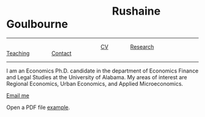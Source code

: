 
<h1> &emsp; &emsp; &emsp; &emsp; &emsp; &emsp;  &emsp; &emsp; Rushaine Goulbourne</h1>
<hr>
 &emsp; &emsp; &emsp;  &emsp; &emsp;&emsp; &emsp; &emsp; &emsp;  &emsp; &emsp; &emsp; &emsp; &emsp;  <a href="page1.html">CV</a>  &emsp; &emsp; &emsp;   <a href="page2.html">Research</a> &emsp;  &emsp; &emsp;    <a href="page3.html">Teaching</a>  &emsp; &emsp; &emsp;  <a href="page4.html">Contact</a>
<hr>

<p>
 I am an Economics Ph.D. candidate in the department of Economics Finance and Legal Studies at the University of Alabama. My areas of interest are Regional Economics, Urban Economics, and Applied Microeconomics.  
</p>

<p><a href="mailto:rdgoulbourne@crimson.ua.edu">Email me</a></p>

 <p>Open a PDF file <a href="rushgoul/Home/cv/Rushaine Goulbourne-CV.pdf">example</a>.</p>

